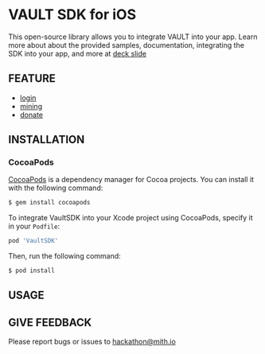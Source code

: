 VAULT SDK for iOS
========================

This open-source library allows you to integrate VAULT into your app.
Learn more about about the provided samples, documentation, integrating the SDK into your app, and more at [deck slide](https://drive.google.com/file/d/1wjHUySvL6YMUFf3HkHrWVASJEipdooOo/view?usp=sharing)

FEATURE
--------
* [login](https://documenter.getpostman.com/view/4856913/RztrHRU9#3563f4ea-88bc-403d-8071-d3d3767bd01d)
* [mining](https://documenter.getpostman.com/view/4856913/RztrHRU9#0cbb0a41-2cfc-4d3a-b541-4cfbbf807843)
* [donate](https://documenter.getpostman.com/view/4856913/RztrHRU9#608ccdd4-6a95-41f0-b247-ffae9a976feb)

INSTALLATION
------------
### CocoaPods

[CocoaPods](http://cocoapods.org) is a dependency manager for Cocoa projects. You can install it with the following command:

```bash
$ gem install cocoapods
```

To integrate VaultSDK into your Xcode project using CocoaPods, specify it in your `Podfile`:

```ruby
pod 'VaultSDK'
```

Then, run the following command:

```bash
$ pod install
```

USAGE
------------


GIVE FEEDBACK
-------------
Please report bugs or issues to [hackathon@mith.io](hackathon@mith.io)